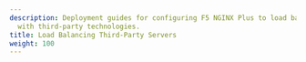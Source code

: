 ```yaml
---
description: Deployment guides for configuring F5 NGINX Plus to load balance or interoperate
  with third-party technologies.
title: Load Balancing Third-Party Servers
weight: 100
---
```


